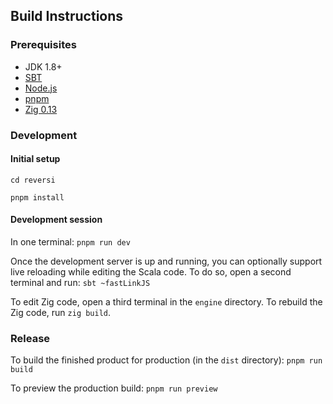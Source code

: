 ## Build Instructions

### Prerequisites

- JDK 1.8+
- [SBT](http://www.scala-sbt.org "SBT")
- [Node.js](https://nodejs.org "Node.js")
- [pnpm](https://pnpm.io "pnpm")
- [Zig 0.13](https://ziglang.org)

### Development

#### Initial setup

`cd reversi`

`pnpm install`

#### Development session

In one terminal:
`pnpm run dev`

Once the development server is up and running, you can optionally support live reloading while editing the Scala code.
To do so, open a second terminal and run:
`sbt ~fastLinkJS`

To edit Zig code, open a third terminal in the `engine` directory. To rebuild the Zig code, run `zig build`.

### Release

To build the finished product for production (in the `dist` directory):
`pnpm run build`

To preview the production build:
`pnpm run preview`
